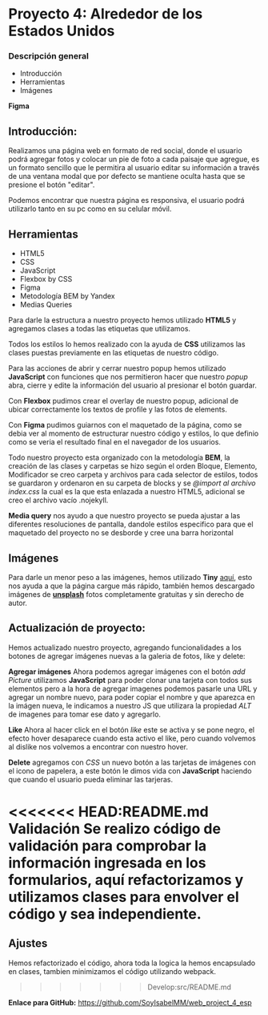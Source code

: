 # Proyecto 4: Alrededor de los Estados Unidos

### Descripción general

* Introducción
* Herramientas
* Imágenes

**Figma**

## Introducción: 

Realizamos una página web en formato de red social, donde el usuario podrá agregar fotos y colocar un pie de foto a cada paisaje que agregue, es un formato sencillo que le permitira al usuario editar su información a través de una ventana modal que por defecto se mantiene oculta hasta que se presione el botón "editar".

Podemos encontrar que nuestra página es responsiva, el usuario podrá utilizarlo tanto en su pc como en su celular móvil. 

## Herramientas

* HTML5
* CSS
* JavaScript
* Flexbox by CSS
* Figma 
* Metodología BEM by Yandex
* Medias Queries

Para darle la estructura a nuestro proyecto hemos utilizado **HTML5** y agregamos clases a todas las etiquetas que utilizamos. 

Todos los estilos lo hemos realizado con  la ayuda de **CSS** utilizamos las clases puestas previamente en las etiquetas de nuestro código.

Para las acciones de abrir y cerrar nuestro popup hemos utilizado **JavaScript** con funciones que nos permitieron hacer que nuestro *popup* abra, cierre y edite la información del usuario al presionar el botón guardar. 

Con **Flexbox** pudimos crear el overlay de nuestro popup, adicional de ubicar correctamente los textos de profile y las fotos de elements.

Con **Figma** pudimos guiarnos con el maquetado de la página, como se debia ver al momento de estructurar nuestro código y estilos, lo que definio como se veria el resultado final en el navegador de los usuarios.

Todo nuestro proyecto esta organizado con la metodología **BEM**, la creación de las clases y carpetas se hizo según el orden Bloque, Elemento, Modificador se creo carpeta y archivos para cada selector de estilos, todos se guardaron y ordenaron en su carpeta de blocks y se *@import al archivo index.css* la cual es la que esta enlazada a nuestro HTML5, adicional se creo el archivo vacío .nojekyll.

**Media query** nos ayudo a que nuestro proyecto se pueda ajustar a las diferentes resoluciones de pantalla, dandole estilos especifico para que el maquetado del proyecto no se desborde y cree una barra horizontal

## Imágenes

Para darle un menor peso a las imágenes, hemos utilizado **Tiny** [aquí](https://tinypng.com/), esto nos ayuda a que la página cargue más rápido, también hemos descargado imágenes de [**unsplash**](https://unsplash.com/es) fotos completamente gratuitas y sin derecho de autor.

## Actualización de proyecto: 

Hemos actualizado nuestro proyecto, agregando funcionalidades a los botones de agregar imágenes nuevas a la galeria de fotos, like y delete: 

**Agregar imágenes** Ahora podemos agregar imágenes con el botón *add Picture* utilizamos **JavaScript** para poder clonar una tarjeta con todos sus elementos pero a la hora de agregar imagenes podemos pasarle una URL y agregar un nombre nuevo, para poder copiar el nombre y que aparezca en la imágen nueva, le indicamos a nuestro JS que utilizara la propiedad *ALT* de imagenes para tomar ese dato y agregarlo. 

**Like** Ahora al hacer click en el botón *like* este se activa y se pone negro, el efecto hover desaparece cuando esta activo el like, pero cuando volvemos al dislike nos volvemos a encontrar con nuestro hover. 

**Delete** agregamos con *CSS* un nuevo botón a las tarjetas de imágenes con el icono de papelera, a este botón le dimos vida con **JavaScript** haciendo que cuando el usuario pueda eliminar las tarjeras. 

<<<<<<< HEAD:README.md
**Validación** Se realizo código de validación para comprobar la información ingresada en los formularios, aquí refactorizamos y utilizamos clases para envolver el código y sea independiente.
=======
## Ajustes

Hemos refactorizado el código, ahora toda la logica la hemos encapsulado en clases, tambien minimizamos el código utilizando webpack.
>>>>>>> Develop:src/README.md

**Enlace para GitHub:**  https://github.com/SoyIsabelMM/web_project_4_esp